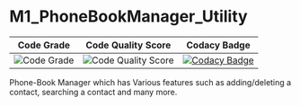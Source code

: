 # M1_PhoneBookManager_Utility





Code Grade | Code Quality Score |Codacy Badge | 
---------|------------|---------|
![Code Grade](https://api.codiga.io/project/31123/status/svg)| ![Code Quality Score](https://api.codiga.io/project/31123/score/svg)| [![Codacy Badge](https://app.codacy.com/project/badge/Grade/51c88220f4684d1fb9b440c19285e53d)](https://www.codacy.com/gh/Aashishkalra19/M1_PhoneBookManager_Utility/dashboard?utm_source=github.com&amp;utm_medium=referral&amp;utm_content=Aashishkalra19/M1_PhoneBookManager_Utility&amp;utm_campaign=Badge_Grade) |

Phone-Book Manager which has Various features such as adding/deleting a contact, searching a contact and many more.  